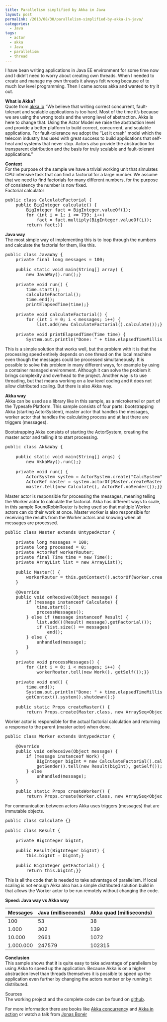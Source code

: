 ```yaml
---
title: Parallelism simplified by Akka in Java
layout: post
permalink: /2013/08/30/parallelism-simplified-by-akka-in-java/
categories:
  - Java
tags:
  - actor
  - akka
  - Java
  - parallelism
  - thread
---
```

I have bean writing applications in Java EE environment for some time now and I didn&#8217;t need to worry about creating own threads. When I needed to create and manage my own threads it always felt wrong because of to much low level programming. Then I came across akka and wanted to try it out. <!--more-->

**What is Akka?**  
Quote from [akka.io][1] “We believe that writing correct concurrent, fault-tolerant and scalable applications is too hard. Most of the time it&#8217;s because we are using the wrong tools and the wrong level of abstraction. Akka is here to change that. Using the Actor Model we raise the abstraction level and provide a better platform to build correct, concurrent, and scalable applications. For fault-tolerance we adopt the &#8220;Let it crash&#8221; model which the telecom industry has used with great success to build applications that self-heal and systems that never stop. Actors also provide the abstraction for transparent distribution and the basis for truly scalable and fault-tolerant applications.”

**Context**  
For the purpose of the sample we have a trivial working unit that simulates CPU intensive task that can find a factorial for a large number. We assume that we need to find factorials for many different numbers, for the purpose of consistency the number is now fixed.  
Factorial calculator

<pre class="brush: java; title: ; notranslate" title="">public class CalculateFactorial {
    public BigInteger calculate() {
        BigInteger fact = BigInteger.valueOf(1);
        for (int i = 1; i &lt;= 739; i++)
            fact = fact.multiply(BigInteger.valueOf(i));
        return fact;}}
</pre>

**Java way**  
The most simple way of implementing this is to loop through the numbers and calculate the factorial for them, like this.

<pre class="brush: java; title: ; notranslate" title="">public class JavaWay {
    private final long messages = 100;
    
    public static void main(String[] array) {
        new JavaWay().run();}

    private void run() {
        time.start();
        calculateFactorial();
        time.end();
        printElapsedTime(time);}

    private void calculateFactorial() {
        for (int i = 0; i &lt; messages; i++) {
            list.add(new CalculateFactorial().calculate());}}

    private void printElapsedTime(Time time) {
        System.out.println("Done: " + time.elapsedTimeMilliseconds());}}
</pre>

This is a simple solution that works well, but the problem with it is that the processing speed entirely depends on one thread on the local machine even though the messages could be processed simultaneously. It is possible to solve this problem in many different ways, for example by using a container managed environment. Although it can solve the problem it brings complexity and overhead to the project. Another way is to use threading, but that means working on a low level coding and it does not allow distributed scaling. But there is also Akka way. 

**Akka way**  
Akka can be used as a library like in this sample, as a microkernel or part of the Typesafe Platform. This sample consists of four parts: bootstrapping Akka (starting ActorSystem), master actor that handles the messages, worker actor that handles the calculating process and at last there are triggers (messages).

Bootstrapping Akka consists of starting the ActorSystem, creating the master actor and telling it to start processing.

<pre class="brush: java; title: ; notranslate" title="">public class AkkaWay {

    public static void main(String[] args) {
        new AkkaWay().run();}

    private void run() {
        ActorSystem system = ActorSystem.create("CalcSystem");
        ActorRef master = system.actorOf(Master.createMaster(), "master");
        master.tell(new Calculate(), ActorRef.noSender());}}
</pre>

Master actor is responsible for processing the messages, meaning telling the Worker actor to calculate the factorial. Akka has different ways to scale, in this sample RoundRobinRouter is being used so that multiple Worker actors can do their work at once. Master worker is also responsible for receiving the results from the Worker actors and knowing when all messages are processed. 

<pre class="brush: java; title: ; notranslate" title="">public class Master extends UntypedActor {

    private long messages = 100;
    private long processed = 0;
    private ActorRef workerRouter;
    private final Time time = new Time();
    private ArrayList list = new ArrayList();

    public Master() {
        workerRouter = this.getContext().actorOf(Worker.createWorker().withRouter(new RoundRobinRouter(4)), "workerRouter");
    }

    @Override
    public void onReceive(Object message) {
        if (message instanceof Calculate) {
            time.start();
            processMessages();
        } else if (message instanceof Result) {
            list.add(((Result) message).getFactorial());
            if (list.size() == messages)
                end();
        } else {
            unhandled(message);
        }
    }

    private void processMessages() {
        for (int i = 0; i &lt; messages; i++) {
            workerRouter.tell(new Work(), getSelf());}}

    private void end() {
        time.end();
        System.out.println("Done: " + time.elapsedTimeMilliseconds());
        getContext().system().shutdown();}

    public static Props createMaster() {
        return Props.create(Master.class, new ArraySeq&lt;Object&gt;(0));}}
</pre>

Worker actor is responsible for the actual factorial calculation and returning a response to the parent (master actor) when done.

<pre class="brush: java; title: ; notranslate" title="">public class Worker extends UntypedActor {

    @Override
    public void onReceive(Object message) {
        if (message instanceof Work) {
            BigInteger bigInt = new CalculateFactorial().calculate();
            getSender().tell(new Result(bigInt), getSelf());
        } else
            unhandled(message);
    }

    public static Props createWorker() {
        return Props.create(Worker.class, new ArraySeq&lt;Object&gt;(0));}}
</pre>

For communication between actors Akka uses triggers (messages) that are immutable objects.

<pre class="brush: java; title: ; notranslate" title="">public class Calculate {}

public class Result {

    private BigInteger bigInt;

    public Result(BigInteger bigInt) {
        this.bigInt = bigInt;}

    public BigInteger getFactorial() {
        return this.bigInt;}}
</pre>

This is all the code that is needed to take advantage of parallelism. If local scaling is not enough Akka also has a simple distributed solution build in that allows the Worker actor to be run remotely without changing the code. 

**Speed: Java way vs Akka way**

| Messages  | Java (milliseconds) | Akka quad (milliseconds) |
| --------- | ------------------- | ------------------------ |
| 100       | 53                  | 38                       |
| 1.000     | 302                 | 139                      |
| 10.000    | 2661                | 1072                     |
| 1.000.000 | 247579              | 102315                   |

**Conclusion**  
This sample shows that it is quite easy to take advantage of parallelism by using Akka to speed up the application. Because Akka is on a higher abstraction level than threads themselves it is possible to speed up the application even further by changing the actors number or by running it distributed. 

Sources  
The working project and the complete code can be found on [github][2]. 

For more information there are books like [Akka concurrency][3] and [Akka in action][4] or watch a talk from [Jonas Bonér][5]

 [1]: http://akka.io/docs/
 [2]: https://github.com/arminc/AkkaTestJava
 [3]: http://www.artima.com/shop/akka_concurrency
 [4]: http://www.manning.com/roestenburg
 [5]: https://www.youtube.com/watch?v=t4KxWDqGfcs